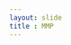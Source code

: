 ```yaml
---
layout: slide
title : MMP
---
```

<section class="slides__chapter">
    <section data-markdown="./pages/0-0-0__gdm.md" class="slides__homepage"></section>
</section>
<section class="slides__chapter slides__chapter--profile">
    <section data-markdown="./pages/A-0-0__profiel.md" class="slides__chapter-intro" data-background-color="#E90"></section>
    <section data-markdown="./pages/A-A-0__profiel__clipo.md"></section>
    <section data-markdown="./pages/A-B-0__profiel__wanm.md"></section>
    <section data-markdown="./pages/A-C-0__profiel__av3.md"></section>
</section>
<section class="slides__chapter slides__chapter--jobs">
    <section data-markdown="./pages/B-0-0__jobs.md" class="slides__chapter-intro" data-background-color="#0AC"></section>
    <section data-markdown="./pages/B-A-0__jobs__web.md"></section>
    <section data-markdown="./pages/B-B-0__jobs__cms.md"></section>
    <section data-markdown="./pages/B-C-0__jobs__tavc.md"></section>
    <section data-markdown="./pages/B-D-0__jobs__verder.md"></section>
</section>
<section class="slides__chapter slides__chapter--inhoud">
    <section data-markdown="./pages/C-0-0__inhoud.md" class="slides__chapter-intro" data-background-color="#C07"></section>
    <section data-markdown="./pages/C-A-0__inhoud__wanm.md"></section>
    <section data-markdown="./pages/C-B-0__inhoud__wanm.md"></section>
    <section data-markdown="./pages/C-C-0__inhoud__wanm.md"></section>
    <section data-markdown="./pages/C-D-0__inhoud__wanm.md"></section>
    <section data-markdown="./pages/C-E-0__inhoud__av3.md"></section>
    <section data-markdown="./pages/C-F-0__inhoud__av3.md"></section>
</section>
<section class="slides__chapter slides__chapter--programma">
    <section data-markdown="./pages/D-0-0__programma.md" class="slides__chapter-intro" data-background-color="#BC0"></section>
    <section data-markdown="./pages/D-A-0__programma__s1.md"></section>
    <section data-markdown="./pages/D-B-0__programma__s2.md"></section>
</section>
<section class="slides__chapter slides__chapter--programma">
    <section data-markdown="./pages/E-0-0__programma-new-media-development.md" class="slides__chapter-intro" data-background-color="#BC0"></section>
    <section data-markdown="./pages/D-A-0__programma__s1.md"></section>
    <section data-markdown="./pages/D-B-0__programma__s2.md"></section>
    <section data-markdown="./pages/E-A-0__programma-new-media-development__s3.md"></section>
    <section data-markdown="./pages/E-B-0__programma-new-media-development__s4.md"></section>
    <section data-markdown="./pages/E-C-0__programma-new-media-development__s5.md"></section>
    <section data-markdown="./pages/E-D-0__programma-new-media-development__s6.md"></section>
</section>
<section class="slides__chapter slides__chapter--programma">
    <section data-markdown="./pages/F-0-0__programma-audiovideo-creation.md" class="slides__chapter-intro" data-background-color="#BC0"></section>
    <section data-markdown="./pages/D-A-0__programma__s1.md"></section>
    <section data-markdown="./pages/D-B-0__programma__s2.md"></section>
    <section data-markdown="./pages/F-A-0__programma-audiovideo-creation__s3.md"></section>
    <section data-markdown="./pages/F-B-0__programma-audiovideo-creation__s4.md"></section>
    <section data-markdown="./pages/F-C-0__programma-audiovideo-creation__s5.md"></section>
    <section data-markdown="./pages/F-D-0__programma-audiovideo-creation__s6.md"></section>
</section>